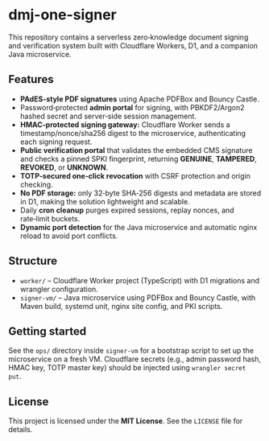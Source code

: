 # dmj-one-signer

This repository contains a serverless zero‑knowledge document signing and verification system built with Cloudflare Workers, D1, and a companion Java microservice.

## Features

- **PAdES-style PDF signatures** using Apache PDFBox and Bouncy Castle.
- Password‑protected **admin portal** for signing, with PBKDF2/Argon2 hashed secret and server‑side session management.
- **HMAC‑protected signing gateway:** Cloudflare Worker sends a timestamp/nonce/sha256 digest to the microservice, authenticating each signing request.
- **Public verification portal** that validates the embedded CMS signature and checks a pinned SPKI fingerprint, returning **GENUINE**, **TAMPERED**, **REVOKED**, or **UNKNOWN**.
- **TOTP‑secured one‑click revocation** with CSRF protection and origin checking.
- **No PDF storage:** only 32‑byte SHA‑256 digests and metadata are stored in D1, making the solution lightweight and scalable.
- Daily **cron cleanup** purges expired sessions, replay nonces, and rate‑limit buckets.
- **Dynamic port detection** for the Java microservice and automatic nginx reload to avoid port conflicts.

## Structure

- `worker/` – Cloudflare Worker project (TypeScript) with D1 migrations and wrangler configuration.
- `signer-vm/` – Java microservice using PDFBox and Bouncy Castle, with Maven build, systemd unit, nginx site config, and PKI scripts.

## Getting started

See the `ops/` directory inside `signer‑vm` for a bootstrap script to set up the microservice on a fresh VM. Cloudflare secrets (e.g., admin password hash, HMAC key, TOTP master key) should be injected using `wrangler secret put`.

## License

This project is licensed under the **MIT License**. See the `LICENSE` file for details.
